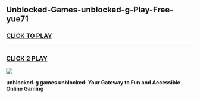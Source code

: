 
## Unblocked-Games-unblocked-g-Play-Free-yue71
<h3>
<a href="https://premium76.site?title=unblocked-g&ref=18A1">CLICK TO PLAY</a></h3>
<hr>

<h3>
<a href="https://premium76.site?title=unblocked-g&ref=18A1">CLICK 2 PLAY</a>
  
</h3>

<a href="https://premium76.site?title=unblocked-g&ref=18A1"><img src="https://clearcache.store/games.png"></a>


**unblocked-g games unblocked: Your Gateway to Fun and Accessible Online Gaming**
